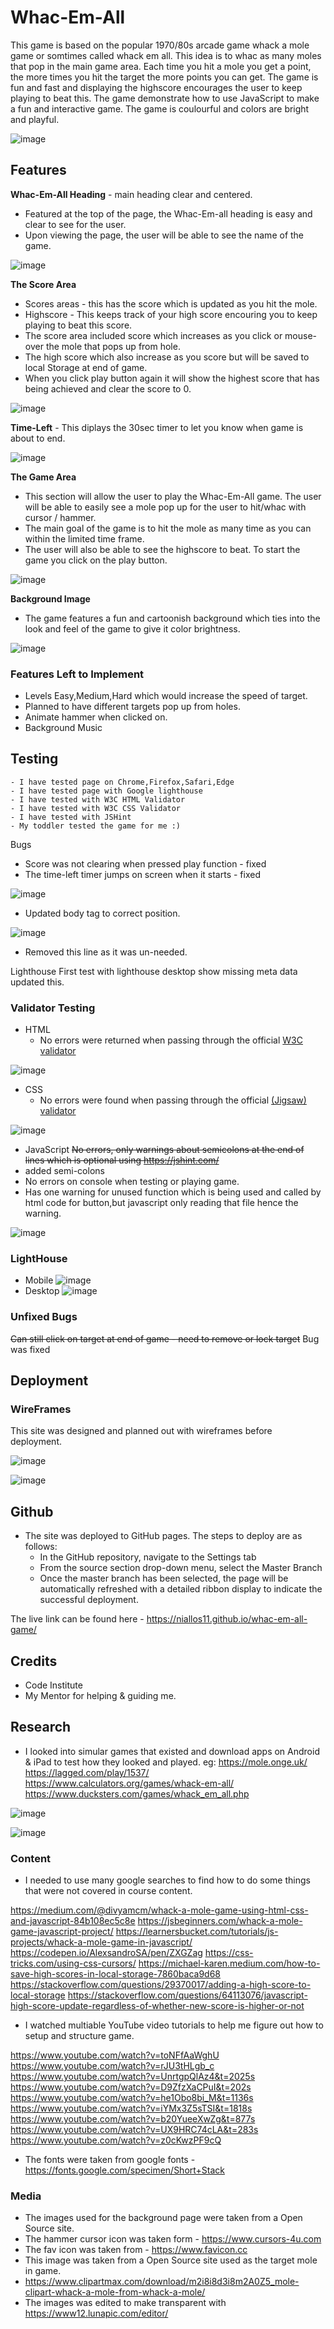 # Whac-Em-All

This game is based on the popular 1970/80s arcade game whack a mole game or somtimes called whack em all. 
This idea is to whac as many moles that pop in the main game area.
Each time you hit a mole you get a point, the more times you hit the target the more points you can get.
The game is fun and fast and displaying the highscore encourages the user to keep playing to beat this.
The game demonstrate how to use JavaScript to make a fun and interactive game. The game is coulourful and colors are bright and playful.

![image](https://user-images.githubusercontent.com/5288061/166838764-9c2865bd-b76b-4df7-81d8-57227d938289.png)


## Features

__Whac-Em-All Heading__  - main heading clear and centered.
- Featured at the top of the page, the Whac-Em-all heading is easy and clear to see for the user.
- Upon viewing the page, the user will be able to see the name of the game.

![image](https://user-images.githubusercontent.com/5288061/166824856-bdceaa39-325b-421c-ab8a-946c9dcb4498.png)

__The Score Area__
- Scores areas - this has the score which is updated as you hit the mole.
- Highscore - This keeps track of your high score encouring you to keep playing to beat this score.
- The score area included score which increases as you click or mouse-over the mole that pops up from hole.
- The high score which also increase as you score but will be saved to local Storage at end of game. 
- When you click play button again it will show the highest score that has being achieved and clear the score to 0. 

![image](https://user-images.githubusercontent.com/5288061/166824927-80341180-49fe-4dca-b84d-c38561dc4b78.png)

__Time-Left__ - This diplays the 30sec timer to let you know when game is about to end.

![image](https://user-images.githubusercontent.com/5288061/166825017-417883e4-18aa-452d-a348-dd9c1c0c8d9b.png)


__The Game Area__

  - This section will allow the user to play the Whac-Em-All game. The user will be able to easily see a mole pop up for the user to hit/whac with cursor / hammer. 
  - The main goal of the game is to hit the mole as many time as you can within the limited time frame. 
  - The user will also be able to see the highscore to beat. To start the game you click on the play button.

![image](https://user-images.githubusercontent.com/5288061/166828010-91f8ac16-65c5-4378-a5e0-972a6718f2f4.png)


__Background Image__

- The game features a fun and cartoonish background which ties into the look and feel of the game to give it color brightness.

![image](https://user-images.githubusercontent.com/5288061/166832144-7cc2290d-7c8b-4f3c-bd59-458f0e323d0b.png)



### Features Left to Implement

- Levels Easy,Medium,Hard which would increase the speed of target.
- Planned to have different targets pop up from holes.
- Animate hammer when clicked on.
- Background Music

## Testing
    - I have tested page on Chrome,Firefox,Safari,Edge
    - I have tested page with Google lighthouse
    - I have tested with W3C HTML Validator
    - I have tested with W3C CSS Validator
    - I have tested with JSHint
    - My toddler tested the game for me :) 

Bugs

- Score was not clearing when pressed play function - fixed 
- The time-left timer jumps on screen when it starts - fixed

![image](https://user-images.githubusercontent.com/5288061/166667196-16c9a007-3bd1-4691-b66b-ceca835047da.png)
- Updated body tag to correct position.

![image](https://user-images.githubusercontent.com/5288061/166667278-a7409dd4-c7af-4672-a59f-7f2782c9af3d.png)
- Removed this line as it was un-needed.

Lighthouse
First test with lighthouse desktop show missing meta data updated this.

### Validator Testing

- HTML
    - No errors were returned when passing through the official [W3C validator](https://validator.w3.org/nu/?doc=https%3A%2F%2Fcode-institute-org.github.io%2Flove-maths%2F)

![image](https://user-images.githubusercontent.com/5288061/166666447-e6108072-23c2-497e-8326-4a4422a0592a.png)

- CSS
    - No errors were found when passing through the official [(Jigsaw) validator](https://jigsaw.w3.org/css-validator/validator?uri=https%3A%2F%2Fvalidator.w3.org%2Fnu%2F%3Fdoc%3Dhttps%253A%252F%252Fcode-institute-org.github.io%252Flove-maths%252F&profile=css3svg&usermedium=all&warning=1&vextwarning=&lang=en) 

![image](https://user-images.githubusercontent.com/5288061/166666596-76d7c8e8-c8df-4620-92dd-b8b127279b4e.png)


- JavaScript
~~No errors, only warnings about semicolons at the end of lines which is optional using https://jshint.com/~~
- added semi-colons
- No errors on console when testing or playing game.
- Has one warning for unused function which is being used and called by html code for button,but javascript only reading that file hence the warning.

![image](https://user-images.githubusercontent.com/5288061/174500992-35ac8e39-f2b3-4308-96e7-68e14e83cc69.png)


### LightHouse
- Mobile
![image](https://user-images.githubusercontent.com/5288061/166820099-44154bbc-2bbb-4005-97bf-8c06ded5137e.png)
- Desktop
![image](https://user-images.githubusercontent.com/5288061/166824135-cca2836d-f96c-4909-b2eb-04a76ff62561.png)

### Unfixed Bugs
~~Can still click on target at end of game - need to remove or lock target~~
Bug was fixed

## Deployment

### WireFrames

This site was designed and planned out with wireframes before deployment. 

![image](https://user-images.githubusercontent.com/5288061/166830378-9c9fcdff-7a85-47f7-8100-a1a42f96bd4b.png)

![image](https://user-images.githubusercontent.com/5288061/166830749-230ab4d5-5c86-4600-8d81-192b53f5d07f.png)

## Github

- The site was deployed to GitHub pages. The steps to deploy are as follows:
  - In the GitHub repository, navigate to the Settings tab
  - From the source section drop-down menu, select the Master Branch
  - Once the master branch has been selected, the page will be automatically refreshed with a detailed ribbon display to indicate the successful deployment.

The live link can be found here - https://niallos11.github.io/whac-em-all-game/

## Credits
- Code Institute 
- My Mentor for helping & guiding me.

## Research

- I looked into simular games that existed and download apps on Android & iPad to test how they looked and played.
eg: https://mole.onge.uk/ https://lagged.com/play/1537/ https://www.calculators.org/games/whack-em-all/ https://www.ducksters.com/games/whack_em_all.php

![image](https://user-images.githubusercontent.com/5288061/166836929-2135e21d-4c62-4e70-8f18-176c6c068f24.png)

![image](https://user-images.githubusercontent.com/5288061/166836956-0aa932d3-0295-4a9d-afb2-3ee2dc1b6329.png)


### Content
- I needed to use many google searches to find how to do some things that were not covered in course content.

https://medium.com/@divyamcm/whack-a-mole-game-using-html-css-and-javascript-84b108ec5c8e
https://jsbeginners.com/whack-a-mole-game-javascript-project/
https://learnersbucket.com/tutorials/js-projects/whack-a-mole-game-in-javascript/
https://codepen.io/AlexsandroSA/pen/ZXGZag
https://css-tricks.com/using-css-cursors/
https://michael-karen.medium.com/how-to-save-high-scores-in-local-storage-7860baca9d68
https://stackoverflow.com/questions/29370017/adding-a-high-score-to-local-storage
https://stackoverflow.com/questions/64113076/javascript-high-score-update-regardless-of-whether-new-score-is-higher-or-not

- I watched multiable YouTube video tutorials to help me figure out how to setup and structure game.

https://www.youtube.com/watch?v=toNFfAaWghU
https://www.youtube.com/watch?v=rJU3tHLgb_c
https://www.youtube.com/watch?v=UnrtgpQlAz4&t=2025s
https://www.youtube.com/watch?v=D9ZfzXaCPuI&t=202s
https://www.youtube.com/watch?v=he1Obo8bi_M&t=1136s
https://www.youtube.com/watch?v=iYMx3Z5sTSI&t=1818s
https://www.youtube.com/watch?v=b20YueeXwZg&t=877s
https://www.youtube.com/watch?v=UX9HRC74cLA&t=283s
https://www.youtube.com/watch?v=z0cKwzPF9cQ

- The fonts were taken from google fonts - https://fonts.google.com/specimen/Short+Stack

### Media

- The images used for the background page were taken from a Open Source site.
- The hammer cursor icon was taken form - https://www.cursors-4u.com
- The fav icon was taken from - https://www.favicon.cc
- This image was taken from a Open Source site used as the target mole in game.
- https://www.clipartmax.com/download/m2i8i8d3i8m2A0Z5_mole-clipart-whack-a-mole-from-whack-a-mole/
- The images was edited to make transparent with https://www12.lunapic.com/editor/













